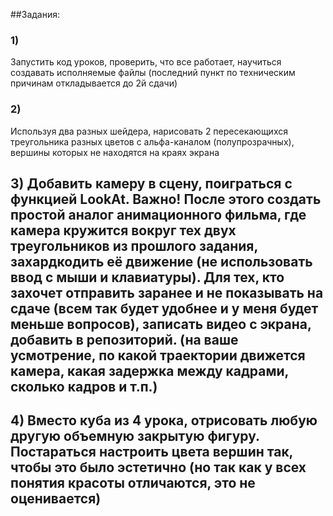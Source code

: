 ##Задания:

### 1)  
Запустить код уроков, проверить, что все работает, научиться создавать исполняемые файлы (последний пункт по техническим причинам откладывается до 2й сдачи)
### 2)  
Используя два разных шейдера, нарисовать 2 пересекающихся треугольника разных цветов с альфа-каналом (полупрозрачных), вершины которых не находятся на краях экрана
## 3)  Добавить камеру в сцену, поиграться с функцией LookAt. Важно! После этого создать простой аналог анимационного фильма, где камера кружится вокруг тех двух треугольников из прошлого задания, захардкодить её движение (не использовать ввод с мыши и клавиатуры). Для тех, кто захочет отправить заранее и не показывать на сдаче (всем так будет удобнее и у меня будет меньше вопросов), записать видео с экрана, добавить в репозиторий. (на ваше усмотрение, по какой траектории движется камера, какая задержка между кадрами, сколько кадров и т.п.)
## 4)  Вместо куба из 4 урока, отрисовать любую другую объемную закрытую фигуру. Постараться настроить цвета вершин так, чтобы это было эстетично (но так как у всех понятия красоты отличаются, это не оценивается)

